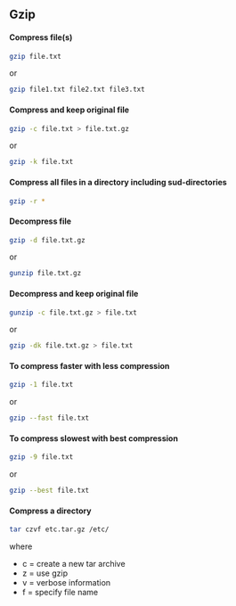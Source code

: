 ## Gzip

#### Compress file(s)
```bash
gzip file.txt
```
or 
```bash
gzip file1.txt file2.txt file3.txt
```

#### Compress and keep original file
```bash
gzip -c file.txt > file.txt.gz
```
or
```bash
gzip -k file.txt
```

#### Compress all files in a directory including sud-directories
```bash
gzip -r *
```

#### Decompress file
```bash
gzip -d file.txt.gz
```
or
```bash
gunzip file.txt.gz
```

#### Decompress and keep original file
```bash
gunzip -c file.txt.gz > file.txt
```
or 
```bash
gzip -dk file.txt.gz > file.txt
```

#### To compress faster with less compression
```bash
gzip -1 file.txt
```
or
```bash
gzip --fast file.txt
```

#### To compress slowest with best compression
```bash
gzip -9 file.txt
```
or
```bash
gzip --best file.txt
```

#### Compress a directory
```bash
tar czvf etc.tar.gz /etc/
```
where 
* c = create a new tar archive
* z = use gzip
* v = verbose information
* f = specify file name
